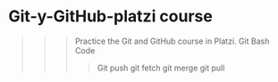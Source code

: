 # Git-y-GitHub-platzi course
>>>Practice the Git and GitHub course in Platzi. 
>>> Git Bash Code
>>>>Git push
>>>git fetch
>>>git merge
>>>git pull
